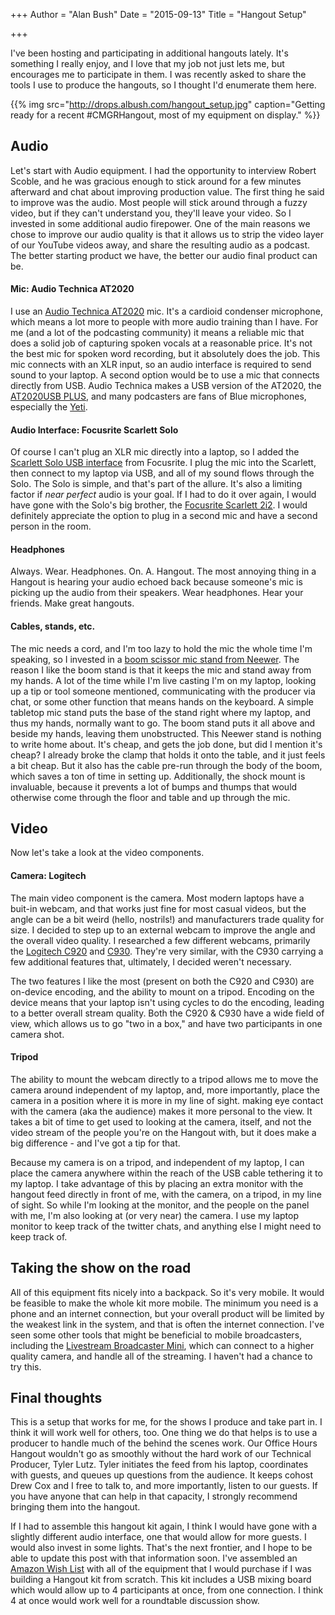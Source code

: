 +++
Author = "Alan Bush"
Date = "2015-09-13"
Title = "Hangout Setup"

+++

I've been hosting and participating in additional hangouts lately. It's something I really enjoy, and I love that my job not just lets me, but encourages me to participate in them. I was recently asked to share the tools I use to produce the hangouts, so I thought I'd enumerate them here.

{{% img src="http://drops.albush.com/hangout_setup.jpg" caption="Getting ready for a recent #CMGRHangout, most of my equipment on display." %}}

## Audio

Let's start with Audio equipment. I had the opportunity to interview Robert Scoble, and he was gracious enough to stick around for a few minutes afterward and chat about improving production value. The first thing he said to improve was the audio. Most people will stick around through a fuzzy video, but if they can't understand you, they'll leave your video. So I invested in some additional audio firepower. One of the main reasons we chose to improve our audio quality is that it allows us to strip the video layer of our YouTube videos away, and share the resulting audio as a podcast. The better starting product we have, the better our audio final product can be.

#### Mic: Audio Technica AT2020

I use an [Audio Technica AT2020](//www.amazon.com/dp/B0006H92QK/) mic. It's a cardioid condenser microphone, which means a lot more to people with more audio training than I have. For me (and a lot of the podcasting community) it means a reliable mic that does a solid job of capturing spoken vocals at a reasonable price. It's not the best mic for spoken word recording, but it absolutely does the job. This mic connects with an XLR input, so an audio interface is required to send sound to your laptop. A second option would be to use a mic that connects directly from USB. Audio Technica makes a USB version of the AT2020, the [AT2020USB PLUS](//www.amazon.com/Audio-Technica-AT2020USB-PLUS-Condenser-Microphone/dp/B00B5ZX9FM), and many podcasters are fans of Blue microphones, especially the [Yeti](//www.amazon.com/Blue-Microphones-Yeti-USB-Microphone/dp/B002VA464S/).

#### Audio Interface: Focusrite Scarlett Solo

Of course I can't plug an XLR mic directly into a laptop, so I added the [Scarlett Solo USB interface](//www.amazon.com/Focusrite-Scarlett-Solo-Compact-Interface/dp/B00MTXU2DG/) from Focusrite. I plug the mic into the Scarlett, then connect to my laptop via USB, and all of my sound flows through the Solo. The Solo is simple, and that's part of the allure. It's also a limiting factor if *near perfect* audio is your goal. If I had to do it over again, I would have gone with the Solo's big brother, the [Focusrite Scarlett 2i2](//www.amazon.com/Focusrite-2i2-USB-Recording-Interface/dp/B005OZE9SA/). I would definitely appreciate the option to plug in a second mic and have a second person in the room.


#### Headphones

Always. Wear. Headphones. On. A. Hangout. The most annoying thing in a Hangout is hearing your audio echoed back because someone's mic is picking up the audio from their speakers. Wear headphones. Hear your friends. Make great hangouts.

#### Cables, stands, etc.

The mic needs a cord, and I'm too lazy to hold the mic the whole time I'm speaking, so I invested in a [boom scissor mic stand from Neewer](//www.amazon.com/dp/B00AK7SKL4/). The reason I like the boom stand is that it keeps the mic and stand away from my hands. A lot of the time while I'm live casting I'm on my laptop, looking up a tip or tool someone mentioned, communicating with the producer via chat, or some other function that means hands on the keyboard. A simple tabletop mic stand puts the base of the stand right where my laptop, and thus my hands, normally want to go. The boom stand puts it all above and beside my hands, leaving them unobstructed. This Neewer stand is nothing to write home about. It's cheap, and gets the job done, but did I mention it's cheap? I already broke the clamp that holds it onto the table, and it just feels a bit cheap. But it also has the cable pre-run through the body of the boom, which saves a ton of time in setting up. Additionally, the shock mount is invaluable, because it prevents a lot of bumps and thumps that would otherwise come through the floor and table and up through the mic.  

## Video

Now let's take a look at the video components.

#### Camera: Logitech

The main video component is the camera. Most modern laptops have a buit-in webcam, and that works just fine for most casual videos, but the angle can be a bit weird (hello, nostrils!) and manufacturers trade quality for size. I decided to step up to an external webcam to improve the angle and the overall video quality. I researched a few different webcams, primarily the [Logitech C920](//www.amazon.com/Logitech-Webcam-Widescreen-Calling-Recording/dp/B006JH8T3S/) and [C930](//www.amazon.com/Logitech-Webcam-Business-Product-90-degree/dp/B00CRJWW2G/). They're very similar, with the C930 carrying a few additional features that, ultimately, I decided weren't necessary.

The two features I like the most (present on both the C920 and C930) are on-device encoding, and the ability to mount on a tripod. Encoding on the device means that your laptop isn't using cycles to do the encoding, leading to a better overall stream quality. Both the C920 & C930 have a wide field of view, which allows us to go "two in a box," and have two participants in one camera shot.

#### Tripod

The ability to mount the webcam directly to a tripod allows me to move the camera around independent of my laptop, and, more importantly, place the camera in a position where it is more in my line of sight. making eye contact with the camera (aka the audience) makes it more personal to the view. It takes a bit of time to get used to looking at the camera, itself, and not the video stream of the people you're on the Hangout with, but it does make a big difference - and I've got a tip for that.

Because my camera is on a tripod, and independent of my laptop, I can place the camera anywhere within the reach of the USB cable tethering it to my laptop. I take advantage of this by placing an extra monitor with the hangout feed directly in front of me, with the camera, on a tripod, in my line of sight. So while I'm looking at the monitor, and the people on the panel with me, I'm also looking at (or very near) the camera. I use my laptop monitor to keep track of the twitter chats, and anything else I might need to keep track of.

## Taking the show on the road

All of this equipment fits nicely into a backpack. So it's very mobile. It would be feasible to make the whole kit more mobile. The minimum you need is a phone and an internet connection, but your overall product will be limited by the weakest link in the system, and that is often the internet connection. I've seen some other tools that might be beneficial to mobile broadcasters, including the [Livestream Broadcaster Mini](https://livestream.com/broadcaster/mini), which can connect to a higher quality camera, and handle all of the streaming. I haven't had a chance to try this.

## Final thoughts

This is a setup that works for me, for the shows I produce and take part in. I think it will work well for others, too. One thing we do that helps is to use a producer to handle much of the behind the scenes work. Our Office Hours Hangout wouldn't go as smoothly without the hard work of our Technical Producer, Tyler Lutz. Tyler initiates the feed from his laptop, coordinates with guests, and queues up questions from the audience. It keeps cohost Drew Cox and I free to talk to, and more importantly, listen to our guests. If you have anyone that can help in that capacity, I strongly recommend bringing them into the hangout.

If I had to assemble this hangout kit again, I think I would have gone with a slightly different audio interface, one that would allow for more guests. I would also invest in some lights. That's the next frontier, and I hope to be able to update this post with that information soon. I've assembled an [Amazon Wish List](//amzn.com/w/2MBUQOO7SZ8UW) with all of the equipment that I would purchase if I was building a Hangout kit from scratch. This kit includes a USB mixing board which would allow up to 4 participants at once, from one connection. I think 4 at once would work well for a roundtable discussion show.
